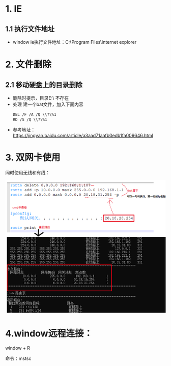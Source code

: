 # 1. IE
## 1.1 执行文件地址
- window ie执行文件地址：C:\Program Files\internet explorer

# 2. 文件删除
## 2.1 移动硬盘上的目录删除
- 删除时提示，目录E:\ 不存在
- 处理
  建一个bat文件，加入下面内容
  ```
  DEL /F /A /Q \\?\%1
  RD /S /Q \\?\%1
  ```
- 参考地址：https://jingyan.baidu.com/article/a3aad71aafb0edb1fa009646.html

# 3. 双网卡使用

同时使用无线和有线：

![1533113441550](../../study_note_access/window/window上双网卡同时使用.png)

# 4.window远程连接：

window + R

命令：mstsc
